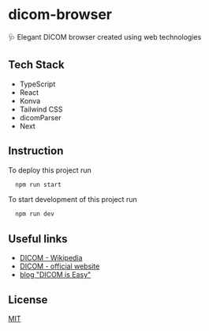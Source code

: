 
# dicom-browser

🩺 Elegant DICOM browser created using web technologies

## Tech Stack

- TypeScript
- React
- Konva
- Tailwind CSS
- dicomParser
- Next

## Instruction

To deploy this project run

```bash
  npm run start
```

To start development of this project run

```bash
  npm run dev
```

## Useful links

 - [DICOM - Wikipedia](https://en.wikipedia.org/wiki/DICOM)
 - [DICOM - official website](https://www.dicomstandard.org/)
 - [blog "DICOM is Easy"](https://dicomiseasy.blogspot.com/)


## License

[MIT](https://choosealicense.com/licenses/mit/)
